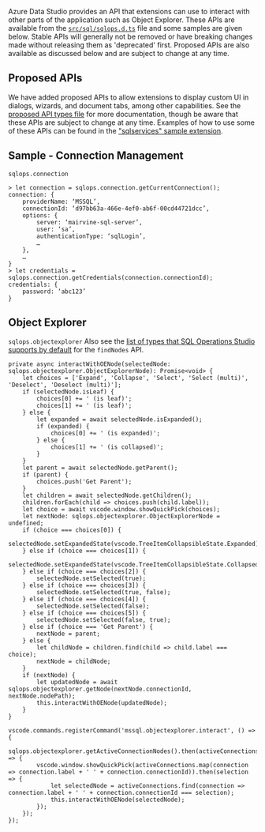 Azure Data Studio provides an API that extensions can use to interact with other parts of the application such as Object Explorer. These APIs are available from the [`src/sql/sqlops.d.ts`](https://github.com/Microsoft/azuredatastudio/blob/master/src/sql/sqlops.d.ts) file and some samples are given below. Stable APIs will generally not be removed or have breaking changes made without releasing them as 'deprecated' first. Proposed APIs are also available as discussed below and are subject to change at any time.

## Proposed APIs
We have added proposed APIs to allow extensions to display custom UI in dialogs, wizards, and document tabs, among other capabilities. See the [proposed API types file](https://github.com/Microsoft/azuredatastudio/blob/master/src/sql/sqlops.proposed.d.ts) for more documentation, though be aware that these APIs are subject to change at any time. Examples of how to use some of these APIs can be found in the ["sqlservices" sample extension](https://github.com/Microsoft/azuredatastudio/tree/master/samples/sqlservices).

## Sample - Connection Management
`sqlops.connection`
```
> let connection = sqlops.connection.getCurrentConnection();
connection: {
	providerName: ‘MSSQL’,
	connectionId: ‘d97bb63a-466e-4ef0-ab6f-00cd44721dcc’,
	options: {
		server: ‘mairvine-sql-server’,
		user: ‘sa’,
		authenticationType: ‘sqlLogin’,
		…
	},
	…
}
> let credentials = sqlops.connection.getCredentials(connection.connectionId);
credentials: {
	password: ‘abc123’
}

```

## Object Explorer
`sqlops.objectexplorer`
Also see the [list of types that SQL Operations Studio supports by default](https://github.com/Microsoft/sqlopsstudio/wiki/Object-Explorer-types-supported-by-FindNodes-API) for the `findNodes` API.
```
private async interactWithOENode(selectedNode: sqlops.objectexplorer.ObjectExplorerNode): Promise<void> {
	let choices = ['Expand', 'Collapse', 'Select', 'Select (multi)', 'Deselect', 'Deselect (multi)'];
	if (selectedNode.isLeaf) {
		choices[0] += ' (is leaf)';
		choices[1] += ' (is leaf)';
	} else {
		let expanded = await selectedNode.isExpanded();
		if (expanded) {
			choices[0] += ' (is expanded)';
		} else {
			choices[1] += ' (is collapsed)';
		}
	}
	let parent = await selectedNode.getParent();
	if (parent) {
		choices.push('Get Parent');
	}
	let children = await selectedNode.getChildren();
	children.forEach(child => choices.push(child.label));
	let choice = await vscode.window.showQuickPick(choices);
	let nextNode: sqlops.objectexplorer.ObjectExplorerNode = undefined;
	if (choice === choices[0]) {
		selectedNode.setExpandedState(vscode.TreeItemCollapsibleState.Expanded);
	} else if (choice === choices[1]) {
		selectedNode.setExpandedState(vscode.TreeItemCollapsibleState.Collapsed);
	} else if (choice === choices[2]) {
		selectedNode.setSelected(true);
	} else if (choice === choices[3]) {
		selectedNode.setSelected(true, false);
	} else if (choice === choices[4]) {
		selectedNode.setSelected(false);
	} else if (choice === choices[5]) {
		selectedNode.setSelected(false, true);
	} else if (choice === 'Get Parent') {
		nextNode = parent;
	} else {
		let childNode = children.find(child => child.label === choice);
		nextNode = childNode;
	}
	if (nextNode) {
		let updatedNode = await sqlops.objectexplorer.getNode(nextNode.connectionId, nextNode.nodePath);
		this.interactWithOENode(updatedNode);
	}
}

vscode.commands.registerCommand('mssql.objectexplorer.interact', () => {
	sqlops.objectexplorer.getActiveConnectionNodes().then(activeConnections => {
		vscode.window.showQuickPick(activeConnections.map(connection => connection.label + ' ' + connection.connectionId)).then(selection => {
			let selectedNode = activeConnections.find(connection => connection.label + ' ' + connection.connectionId === selection);
			this.interactWithOENode(selectedNode);
		});
	});
});
```